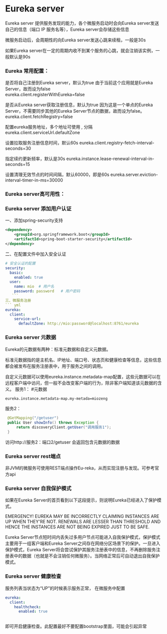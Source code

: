 # Eureka server 
Eureka server 提供服务发现的能力，各个微服务启动时会向Eureka server发送自己的信息（端口 IP 服务名等），Eureka server会存储这些信息

微服务启动后，会周期性的向Eureka server发送心跳来续租，一般是30s

如果Eureka server在一定的周期内收不到某个服务的心跳，就会注销该实例，一般默认是90s


### Eureka 常用配置：

是否将自己注册到Eureka server，默认为true
由于当前这个应用就是Eureka Server，故而设为false  
eureka.client.registerWithEureka=false 

是否从Eureka server获取注册信息，默认为true
因为这是一个单点的Eureka Server，不需要同步其他的Eureka Server节点的数据，故而设为false。  
eureka.client.fetchRegistry=false

配置eureka服务地址，多个地址可使用 , 分隔
eureka.client.serviceUrl.defaultZone

设置拉取服务注册信息时间，默认60s
eureka.client.registry-fetch-interval-seconds=30

指定续约更新频率，默认是30s
eureka.instance.lease-renewal-interval-in-seconds=15

设置清理无效节点的时间间隔，默认60000，即是60s
eureka.server.eviction-interval-timer-in-ms=30000


### Eureka server高可用性：

### Eureka server 添加用户认证
一、添加spring-security支持  
``` xml
<dependency>
	<groupId>org.springframework.boot</groupId>
	<artifactId>spring-boot-starter-security</artifactId>
</dependency>
``` 
二、在配置文件中加入安全认证
``` yml
# 安全认证的配置  
security:  
  basic:  
    enabled: true  
  user:  
    name: mio  # 用户名  
    password: password   # 用户密码  
   ```  
三、微服务注册
``` yml
eureka:  
  client:  
    service-url:  
      defaultZone: http://mio:password@localhost:8761/eureka
 ``` 
### Eureka server 元数据

Eureka的元数据有两种：标准元数据和自定义元数据。

标准元数据指的是主机名、IP地址、端口号、状态页和健康检查等信息，这些信息都会被发布在服务注册表中，用于服务之间的调用。

自定义元数据可以使用eureka.instance.metadata-map配置，这些元数据可以在远程客户端中访问，但一般不会改变客户端的行为，除非客户端知道该元数据的含义。
服务1：
#元数据
``` xml
eureka.instance.metadata-map.my-metada=miozeng
``` 
服务2：
``` java
 @GetMapping("/getuser")
 public User showInfo() throws Exception {
     return discoveryClient.getUser("调用服务1");
 }
``` 
访问http://服务2：端口2/getuser
会返回包含元数据的数据

### Eureka server rest端点
非JVM的微服务可使用REST端点操作Eu-reka，从而实现注册与发现。可参考官方api

### Eureka server 自我保护模式
如果在Eureka Server的首页看到以下这段提示，则说明Eureka已经进入了保护模式。

EMERGENCY! EUREKA MAY BE INCORRECTLY CLAIMING INSTANCES ARE UP WHEN THEY'RE NOT. RENEWALS ARE LESSER THAN THRESHOLD AND HENCE THE INSTANCES ARE NOT BEING EXPIRED JUST TO BE SAFE.

Eureka Server节点短时间内丢失过多用户节点可能进入自我保护模式，保护模式主要用于一组客户端和Eureka Server之间存在网络分区场景下的保护。一旦进入保护模式，Eureka Server将会尝试保护其服务注册表中的信息，不再删除服务注册表中的数据（也就是不会注销任何微服务）。当网络正常后可自动退出自我保护模式。

### Eureka server 健康检查

服务列表当状态为“UP”的时候表示服务正常，
在微服务中配置
``` yml
eureka:
  client:
    healthcheck:
      enabled: true
      
``` 
 即可开启健康检查。此配置最好不要配置bootstrap里面，可能会引起异常

